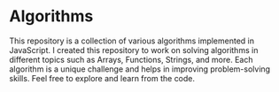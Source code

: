 # Algorithms
This repository is a collection of various algorithms implemented in JavaScript. I created this repository to work on solving algorithms in different topics such as Arrays, Functions, Strings, and more. Each algorithm is a unique challenge and helps in improving problem-solving skills. Feel free to explore and learn from the code.
